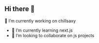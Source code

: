 ## Hi there 👋

<!--
**roirepus/roirepus** is a ✨ _special_ ✨ repository because its `README.md` (this file) appears on your GitHub profile.


Here are some ideas to get you started:
-->
 🔭 I’m currently working on chillsaxy
- 🌱 I’m currently learning next.js
- 👯 I’m looking to collaborate on js projects
  <!--
- 🤔 I’m looking for help with ...
- 💬 Ask me about ...
- 📫 How to reach me: ...
- 😄 Pronouns: ...
- ⚡ Fun fact: ...
  -->

[![Dev's Github Stats](https://github-readme-stats.vercel.app/api?username=roirepus&show_icons=true&theme=dracula)](https://github.com/roirepus)



